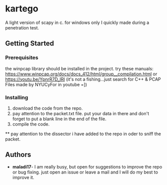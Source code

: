 
# kartego

A light version of scapy in c.  for windows only I quickly made during a penetration test.

## Getting Started


### Prerequisites

the winpcap library should be installed in the project.
try these manuals:
      https://www.winpcap.org/docs/docs_412/html/group__compilation.html
  or 
      https://youtu.be/YpnrR7D_lRI  (it's not a fishing...just search for C++ & PCAP Files made by NYUCyFor in youtube =])
      
  
  
### Installing

1.  download the code from the repo.
2.  pay attention to the packet.txt file. put your data in there and don't forget to put a blank line in the end of the file.
3.  compile the code.

** pay attention to the dissector i have added to the repo in oder to sniff the packet.

## Authors

* **maladi17**- I am really busy, but open for suggestions to improve the repo or bug fixing. just open an issue or leave a mail and I will do my best to improve it.
